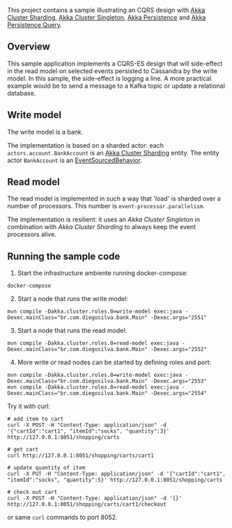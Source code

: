 This project contains a sample illustrating an CQRS design with [Akka Cluster Sharding](https://doc.akka.io/docs/akka/2.6/typed/cluster-sharding.html), [Akka Cluster Singleton](https://doc.akka.io/docs/akka/2.6/typed/cluster-singleton.html), [Akka Persistence](https://doc.akka.io/docs/akka/2.6/typed/persistence.html) and [Akka Persistence Query](https://doc.akka.io/docs/akka/2.6/persistence-query.html).

## Overview

This sample application implements a CQRS-ES design that will side-effect in the read model on selected events persisted to Cassandra by the write model. In this sample, the side-effect is logging a line. A more practical example would be to send a message to a Kafka topic or update a relational database.

## Write model

The write model is a bank.

The implementation is based on a sharded actor: each `actors.account.BankAccount` is an [Akka Cluster Sharding](https://doc.akka.io/docs/akka/2.6/typed/cluster-sharding.html) entity. The entity actor `BankAccount` is an [EventSourcedBehavior](https://doc.akka.io/docs/akka/2.6/typed/persistence.html).

## Read model

The read model is implemented in such a way that 'load' is sharded over a number of processors. This number is `event-processor.parallelism`.

The implementation is resilient: it uses an *Akka Cluster Singleton* in combination with *Akka Cluster Sharding* to always keep the event processors alive.

## Running the sample code

1. Start the infrastructure ambiente running docker-compose:

```
docker-compose
```

2. Start a node that runs the write model:

```
mvn compile -Dakka.cluster.roles.0=write-model exec:java -Dexec.mainClass="br.com.diegosilva.bank.Main" -Dexec.args="2551"
```

3. Start a node that runs the read model:

```
mvn compile -Dakka.cluster.roles.0=read-model exec:java -Dexec.mainClass="br.com.diegosilva.bank.Main" -Dexec.args="2552"
```

4. More write or read nodes can be started by defining roles and port:

```
mvn compile -Dakka.cluster.roles.0=write-model exec:java -Dexec.mainClass="br.com.diegosilva.bank.Main" -Dexec.args="2553"
mvn compile -Dakka.cluster.roles.0=read-model exec:java -Dexec.mainClass="br.com.diegosilva.bank.Main" -Dexec.args="2554"
``` 

Try it with curl:

 ```
 # add item to cart
 curl -X POST -H "Content-Type: application/json" -d '{"cartId":"cart1", "itemId":"socks", "quantity":3}' http://127.0.0.1:8051/shopping/carts

 # get cart
 curl http://127.0.0.1:8051/shopping/carts/cart1

 # update quantity of item
 curl -X PUT -H "Content-Type: application/json" -d '{"cartId":"cart1", "itemId":"socks", "quantity":5}' http://127.0.0.1:8051/shopping/carts

 # check out cart
 curl -X POST -H "Content-Type: application/json" -d '{}' http://127.0.0.1:8051/shopping/carts/cart1/checkout
 ```

 or same `curl` commands to port 8052.
